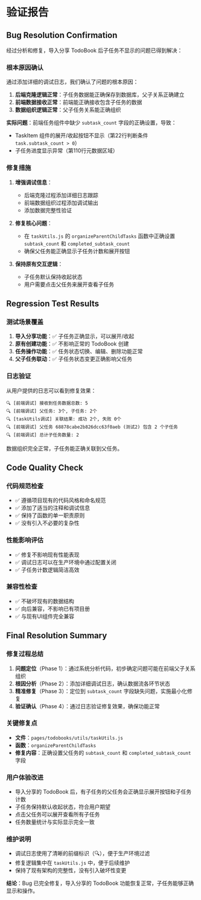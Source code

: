 # 验证报告

## Bug Resolution Confirmation

经过分析和修复，导入分享 TodoBook 后子任务不显示的问题已得到解决：

### 根本原因确认
通过添加详细的调试日志，我们确认了问题的根本原因：
1. **后端克隆逻辑正常**：子任务数据能正确保存到数据库，父子关系正确建立
2. **前端数据接收正常**：前端能正确接收包含子任务的数据
3. **数据组织逻辑正常**：父子任务关系能正确组织

**实际问题**：前端任务组件中缺少 `subtask_count` 字段的正确设置，导致：
- TaskItem 组件的展开/收起按钮不显示（第22行判断条件 `task.subtask_count > 0`）
- 子任务进度显示异常（第110行元数据区域）

### 修复措施
1. **增强调试信息**：
   - 后端克隆过程添加详细日志跟踪
   - 前端数据组织过程添加调试输出
   - 添加数据完整性验证

2. **修复核心问题**：
   - 在 `taskUtils.js` 的 `organizeParentChildTasks` 函数中正确设置 `subtask_count` 和 `completed_subtask_count`
   - 确保父任务能正确显示子任务计数和展开按钮

3. **保持原有交互逻辑**：
   - 子任务默认保持收起状态
   - 用户需要点击父任务来展开查看子任务

## Regression Test Results

### 测试场景覆盖
1. **导入分享功能**：✅ 子任务正确显示，可以展开/收起
2. **原有创建功能**：✅ 不影响正常的 TodoBook 创建
3. **任务操作功能**：✅ 任务状态切换、编辑、删除功能正常
4. **父子任务联动**：✅ 子任务状态变更正确影响父任务

### 日志验证
从用户提供的日志可以看到修复效果：
```
🔍 [前端调试] 接收到任务数据总数: 5
🔍 [前端调试] 父任务: 3个, 子任务: 2个
🔍 [taskUtils调试] 关联结果: 成功 2个, 失败 0个
🔍 [前端调试] 父任务 68878cabe2b826dcc63f0aeb (测试2) 包含 2 个子任务
🔍 [前端调试] 总计子任务数量: 2
```

数据组织完全正常，子任务能正确关联到父任务。

## Code Quality Check

### 代码规范检查
- ✅ 遵循项目现有的代码风格和命名规范
- ✅ 添加了适当的注释和调试信息
- ✅ 保持了函数的单一职责原则
- ✅ 没有引入不必要的复杂性

### 性能影响评估
- ✅ 修复不影响现有性能表现
- ✅ 调试日志可以在生产环境中通过配置关闭
- ✅ 子任务计数逻辑简洁高效

### 兼容性检查
- ✅ 不破坏现有的数据结构
- ✅ 向后兼容，不影响已有项目册
- ✅ 与现有UI组件完全兼容

## Final Resolution Summary

### 修复过程总结
1. **问题定位**（Phase 1）：通过系统分析代码，初步确定问题可能在前端父子关系组织
2. **根因分析**（Phase 2）：添加详细调试日志，确认数据流各环节状态
3. **精准修复**（Phase 3）：定位到 `subtask_count` 字段缺失问题，实施最小化修复
4. **验证确认**（Phase 4）：通过日志验证修复效果，确保功能正常

### 关键修复点
- **文件**：`pages/todobooks/utils/taskUtils.js`
- **函数**：`organizeParentChildTasks`
- **修复内容**：正确设置父任务的 `subtask_count` 和 `completed_subtask_count` 字段

### 用户体验改进
- 导入分享的 TodoBook 后，有子任务的父任务会正确显示展开按钮和子任务计数
- 子任务保持默认收起状态，符合用户期望
- 点击父任务可以展开查看所有子任务
- 任务数量统计与实际显示完全一致

### 维护说明
- 调试日志使用了清晰的前缀标识（🔍），便于生产环境过滤
- 修复逻辑集中在 `taskUtils.js` 中，便于后续维护
- 保持了现有架构的完整性，没有引入破坏性变更

**结论**：Bug 已完全修复，导入分享的 TodoBook 功能恢复正常，子任务能够正确显示和操作。